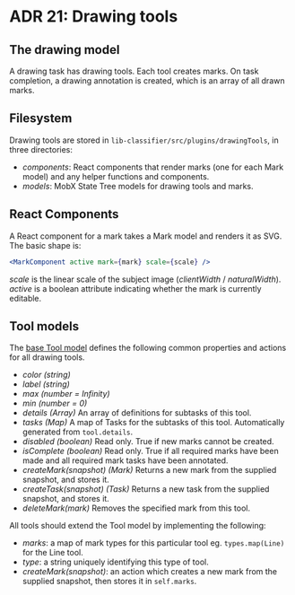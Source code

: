 # ADR 21: Drawing tools

## The drawing model

A drawing task has drawing tools. Each tool creates marks. On task completion, a drawing annotation is created, which is an array of all drawn marks.

## Filesystem

Drawing tools are stored in `lib-classifier/src/plugins/drawingTools`, in three directories:
- _components_: React components that render marks (one for each Mark model) and any helper functions and components.
- _models_: MobX State Tree models for drawing tools and marks.

## React Components

A React component for a mark takes a Mark model and renders it as SVG. The basic shape is:
```jsx
<MarkComponent active mark={mark} scale={scale} />
```

_scale_ is the linear scale of the subject image (_clientWidth_ / _naturalWidth_). _active_ is a boolean attribute indicating whether the mark is currently editable.

## Tool models

The [base Tool model](https://github.com/zooniverse/front-end-monorepo/tree/master/packages/lib-classifier/src/plugins/drawingTools/models/tools/Tool) defines the following common properties and actions for all drawing tools.
- _color (string)_
- _label (string)_
- _max (number = Infinity)_
- _min (number = 0)_
- _details (Array)_ An array of definitions for subtasks of this tool.
- _tasks (Map)_ A map of Tasks for the subtasks of this tool. Automatically generated from `tool.details`.
- _disabled (boolean)_ Read only. True if new marks cannot be created.
- _isComplete (boolean)_ Read only. True if all required marks have been made and all required mark tasks have been annotated.
- _createMark(snapshot) (Mark)_ Returns a new mark from the supplied snapshot, and stores it.
- _createTask(snapshot) (Task)_ Returns a new task from the supplied snapshot, and stores it.
- _deleteMark(mark)_ Removes the specified mark from this tool.

All tools should extend the Tool model by implementing the following:
- _marks_: a map of mark types for this particular tool eg. `types.map(Line)` for the Line tool.
- _type_: a string uniquely identifying this type of tool.
- _createMark(snapshot)_: an action which creates a new mark from the supplied snapshot, then stores it in `self.marks`.

